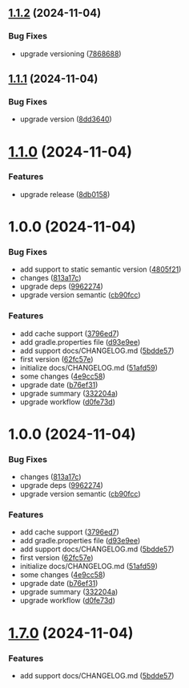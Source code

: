 ## [1.1.2](https://github.com/JonDotsoy/action-semantic-release/compare/demo-v1.1.1...demo-v1.1.2) (2024-11-04)


### Bug Fixes

* upgrade versioning ([7868688](https://github.com/JonDotsoy/action-semantic-release/commit/7868688ae63cd7c4db3922161e470b695e920cd6))

## [1.1.1](https://github.com/JonDotsoy/action-semantic-release/compare/demo-v1.1.0...demo-v1.1.1) (2024-11-04)


### Bug Fixes

* upgrade version ([8dd3640](https://github.com/JonDotsoy/action-semantic-release/commit/8dd3640bfb085f259ce53a2fc59c6e64ef260aa9))

# [1.1.0](https://github.com/JonDotsoy/action-semantic-release/compare/demo-v1.0.0...demo-v1.1.0) (2024-11-04)


### Features

* upgrade release ([8db0158](https://github.com/JonDotsoy/action-semantic-release/commit/8db0158bccea5cb7ac7fb71bb8aec5d4caf7d7db))

# 1.0.0 (2024-11-04)


### Bug Fixes

* add support to static semantic version ([4805f21](https://github.com/JonDotsoy/action-semantic-release/commit/4805f21df13a462e6fa1c3bc1a7724bb31cda84e))
* changes ([813a17c](https://github.com/JonDotsoy/action-semantic-release/commit/813a17c5ae3700ed400949ec6308a2638e3ce252))
* upgrade deps ([9962274](https://github.com/JonDotsoy/action-semantic-release/commit/9962274a04cf3598959ce5de6437c8cf3cb236f2))
* upgrade version semantic ([cb90fcc](https://github.com/JonDotsoy/action-semantic-release/commit/cb90fcc0187d00c87d68a67631fc3be0b2117530))


### Features

* add cache support ([3796ed7](https://github.com/JonDotsoy/action-semantic-release/commit/3796ed76425c9bca473560ad04567e6890a68da6))
* add gradle.properties file ([d93e9ee](https://github.com/JonDotsoy/action-semantic-release/commit/d93e9eed6d5638cb06f755ae504d5be82f161c5f))
* add support docs/CHANGELOG.md ([5bdde57](https://github.com/JonDotsoy/action-semantic-release/commit/5bdde576806150268e9d4b0b54f8c7d019ebcab0))
* first version ([62fc57e](https://github.com/JonDotsoy/action-semantic-release/commit/62fc57ef50510212a5d3126269c6767cd26ebb41))
* initialize docs/CHANGELOG.md ([51afd59](https://github.com/JonDotsoy/action-semantic-release/commit/51afd59676d5bb41c7735137d4548d3cc457e617))
* some changes ([4e9cc58](https://github.com/JonDotsoy/action-semantic-release/commit/4e9cc58cd1eeeafb670ae78da84a15964637d8fd))
* upgrade date ([b76ef31](https://github.com/JonDotsoy/action-semantic-release/commit/b76ef318a27a458fa9ceacf32deb142470c1c887))
* upgrade summary ([332204a](https://github.com/JonDotsoy/action-semantic-release/commit/332204ad75a6236992b1f51f70e4fb9274d3e57c))
* upgrade workflow ([d0fe73d](https://github.com/JonDotsoy/action-semantic-release/commit/d0fe73d421182528a851aa746b5d6f0cfef08936))

# 1.0.0 (2024-11-04)


### Bug Fixes

* changes ([813a17c](https://github.com/JonDotsoy/action-semantic-release/commit/813a17c5ae3700ed400949ec6308a2638e3ce252))
* upgrade deps ([9962274](https://github.com/JonDotsoy/action-semantic-release/commit/9962274a04cf3598959ce5de6437c8cf3cb236f2))
* upgrade version semantic ([cb90fcc](https://github.com/JonDotsoy/action-semantic-release/commit/cb90fcc0187d00c87d68a67631fc3be0b2117530))


### Features

* add cache support ([3796ed7](https://github.com/JonDotsoy/action-semantic-release/commit/3796ed76425c9bca473560ad04567e6890a68da6))
* add gradle.properties file ([d93e9ee](https://github.com/JonDotsoy/action-semantic-release/commit/d93e9eed6d5638cb06f755ae504d5be82f161c5f))
* add support docs/CHANGELOG.md ([5bdde57](https://github.com/JonDotsoy/action-semantic-release/commit/5bdde576806150268e9d4b0b54f8c7d019ebcab0))
* first version ([62fc57e](https://github.com/JonDotsoy/action-semantic-release/commit/62fc57ef50510212a5d3126269c6767cd26ebb41))
* initialize docs/CHANGELOG.md ([51afd59](https://github.com/JonDotsoy/action-semantic-release/commit/51afd59676d5bb41c7735137d4548d3cc457e617))
* some changes ([4e9cc58](https://github.com/JonDotsoy/action-semantic-release/commit/4e9cc58cd1eeeafb670ae78da84a15964637d8fd))
* upgrade date ([b76ef31](https://github.com/JonDotsoy/action-semantic-release/commit/b76ef318a27a458fa9ceacf32deb142470c1c887))
* upgrade summary ([332204a](https://github.com/JonDotsoy/action-semantic-release/commit/332204ad75a6236992b1f51f70e4fb9274d3e57c))
* upgrade workflow ([d0fe73d](https://github.com/JonDotsoy/action-semantic-release/commit/d0fe73d421182528a851aa746b5d6f0cfef08936))

# [1.7.0](https://github.com/JonDotsoy/action-semantic-release/compare/v1.6.0...v1.7.0) (2024-11-04)


### Features

* add support docs/CHANGELOG.md ([5bdde57](https://github.com/JonDotsoy/action-semantic-release/commit/5bdde576806150268e9d4b0b54f8c7d019ebcab0))
